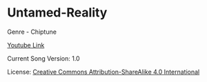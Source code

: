 # Untamed-Reality
Genre - Chiptune

[Youtube Link](https://www.youtube.com/watch?v=NVpI2lJQJms&list=PLye9mcKwe2zy3KW8uK_3F7HVMjJjdqSqU&index=9)

Current Song Version: 1.0

License: [Creative Commons Attribution-ShareAlike 4.0 International](http://creativecommons.org/licenses/by-sa/4.0/)